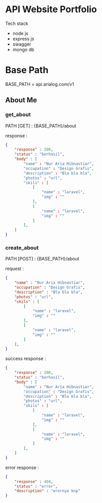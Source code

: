 
# API Website Portfolio

Tech stack
- node js
- express js
- swagger
- mongo db


# Base Path

BASE_PATH = api.arialog.com/v1

## About Me

### get_about

PATH [GET] : {BASE_PATH}/about 

response :

```json
{
    "response" : 200,
    "status" : "berhasil",
    "body" : [
        "name" : "Nur Aria Hibnastiar",
        "occupation" : "Design Grafis",
        "description" : "Bla bla bla",
        "photos" : "url",
        "skils" : [
            [
                "name" : "laravel",
                "img" : ""
            ],
            [
                "name" : "laravel",
                "img" : ""
            ]
        ],
    ]
}

```

### create_about

PATH [POST] : {BASE_PATH}/about

request :

```json
{
    "name" : "Nur Aria Hibnastiar",
    "occupation" : "Design Grafis",
    "description" : "Bla bla bla",
    "photos" : "url",
    "skils" : [
        [
            "name" : "laravel",
            "img" : ""
        ],
        [
            "name" : "laravel",
            "img" : ""
        ]
    ],
}

```


success response :

```json
{
    "response" : 200,
    "status" : "berhasil",
    "body" : [
        "name" : "Nur Aria Hibnastiar",
        "occupation" : "Design Grafis",
        "description" : "Bla bla bla",
        "photos" : "url",
        "skils" : [
            [
                "name" : "laravel",
                "img" : ""
            ],
            [
                "name" : "laravel",
                "img" : ""
            ]
        ],
    ]
}

```

error response :

```json
{
    "response" : 404,
    "status" : "error",
    "description" : "erornya knp"
}

```
